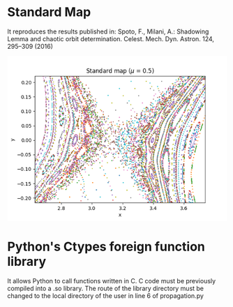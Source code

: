 # Standard Map

It reproduces the results published in: Spoto, F., Milani, A.: Shadowing Lemma and chaotic orbit determination. Celest. Mech. Dyn. Astron. 124,
295–309 (2016)

![alt text](https://github.com/jorgenalvarez/Standard-Map/blob/master/Figures/trajectories.png)

# Python's Ctypes foreign function library
It allows Python to call functions written in C. 
C code must be previously compiled into a .so library.
The route of the library directory must be changed to the local directory of the user in line 6 of propagation.py
